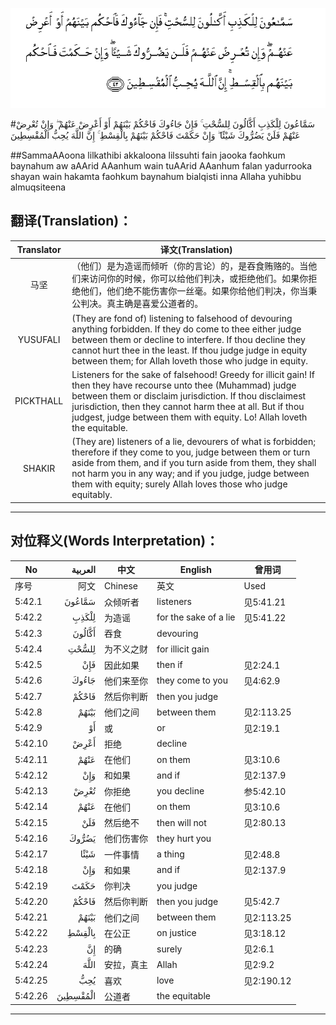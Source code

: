 ![005:042](images/005_042.gif)

#سَمَّاعُونَ لِلْكَذِبِ أَكَّالُونَ لِلسُّحْتِ ۚ فَإِنْ جَاءُوكَ فَاحْكُمْ بَيْنَهُمْ أَوْ أَعْرِضْ عَنْهُمْ ۖ وَإِنْ تُعْرِضْ عَنْهُمْ فَلَنْ يَضُرُّوكَ شَيْئًا ۖ وَإِنْ حَكَمْتَ فَاحْكُمْ بَيْنَهُمْ بِالْقِسْطِ ۚ إِنَّ اللَّهَ يُحِبُّ الْمُقْسِطِينَ 

##SammaAAoona lilkathibi akkaloona lilssuhti fain jaooka faohkum baynahum aw aAArid AAanhum wain tuAArid AAanhum falan yadurrooka shayan wain hakamta faohkum baynahum bialqisti inna Allaha yuhibbu almuqsiteena 

## 翻译(Translation)：

| Translator | 译文(Translation)                                            |
| :--------: | ------------------------------------------------------------ |
|    马坚    | （他们）是为造谣而倾听（你的言论）的，是吞食贿赂的。当他们来访问你的时候，你可以给他们判决，或拒绝他们。如果你拒绝他们，他们绝不能伤害你一丝毫。如果你给他们判决，你当秉公判决。真主确是喜爱公道者的。 |
|  YUSUFALI  | (They are fond of) listening to falsehood of devouring anything forbidden. If they do come to thee either judge between them or decline to interfere. If thou decline they cannot hurt thee in the least. If thou judge judge in equity between them; for Allah loveth those who judge in equity. |
| PICKTHALL  | Listeners for the sake of falsehood! Greedy for illicit gain! If then they have recourse unto thee (Muhammad) judge between them or disclaim jurisdiction. If thou disclaimest jurisdiction, then they cannot harm thee at all. But if thou judgest, judge between them with equity. Lo! Allah loveth the equitable. |
|   SHAKIR   | (They are) listeners of a lie, devourers of what is forbidden; therefore if they come to you, judge between them or turn aside from them, and if you turn aside from them, they shall not harm you in any way; and if you judge, judge between them with equity; surely Allah loves those who judge equitably. |

---

## 对位释义(Words Interpretation)：

| No   | العربية | 中文    | English | 曾用词 |
| ---- | ------: | ------- | ------- | ------ |
| 序号 |    阿文 | Chinese | 英文    | Used   |
| 5:42.1  | سَمَّاعُونَ   | 众倾听者   | listeners             | 见5:41.21  |
| 5:42.2  | لِلْكَذِبِ    | 为造谣     | for the sake of a lie | 见5:41.22  |
| 5:42.3  | أَكَّالُونَ   | 吞食       | devouring             |            |
| 5:42.4  | لِلسُّحْتِ    | 为不义之财 | for illicit gain      |            |
| 5:42.5  | فَإِنْ      | 因此如果   | then if               | 见2:24.1   |
| 5:42.6  | جَاءُوكَ    | 他们来至你 | they come to you      | 见4:62.9   |
| 5:42.7  | فَاحْكُمْ    | 然后你判断 | then you judge        |            |
| 5:42.8  | بَيْنَهُمْ    | 他们之间   | between them          | 见2:113.25 |
| 5:42.9  | أَوْ       | 或         | or                    | 见2:19.1   |
| 5:42.10 | أَعْرِضْ     | 拒绝       | decline               |            |
| 5:42.11 | عَنْهُمْ     | 在他们     | on them               | 见3:10.6   |
| 5:42.12 | وَإِنْ      | 和如果     | and if                | 见2:137.9  |
| 5:42.13 | تُعْرِضْ     | 你拒绝     | you decline           | 参5:42.10  |
| 5:42.14 | عَنْهُمْ     | 在他们     | on them               | 见3:10.6   |
| 5:42.15 | فَلَنْ      | 然后绝不   | then will not         | 见2:80.13  |
| 5:42.16 | يَضُرُّوكَ    | 他们伤害你 | they hurt you         |            |
| 5:42.17 | شَيْئًا     | 一件事情   | a thing               | 见2:48.8   |
| 5:42.18 | وَإِنْ      | 和如果     | and if                | 见2:137.9  |
| 5:42.19 | حَكَمْتَ     | 你判决     | you judge             |            |
| 5:42.20 | فَاحْكُمْ    | 然后你判断 | then you judge        | 见5:42.7   |
| 5:42.21 | بَيْنَهُمْ    | 他们之间   | between them          | 见2:113.25 |
| 5:42.22 | بِالْقِسْطِ   | 在公正     | on justice            | 见3:18.12  |
| 5:42.23 | إِنَّ       | 的确       | surely                | 见2:6.1    |
| 5:42.24 | اللَّهَ     | 安拉，真主 | Allah                 | 见2:9.2    |
| 5:42.25 | يُحِبُّ      | 喜欢       | love                  | 见2:190.12 |
| 5:42.26 | الْمُقْسِطِينَ | 公道者     | the equitable         |            |

---
